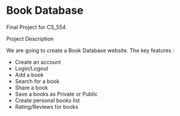 # Book Database
Final Project for CS_554

Project Description 


We are going to create a Book Database website. The key features :
- Create an account
- Login/Logout
- Add a book 
- Search for a book
- Share a book
- Save a books as Private or Public
- Create personal books list
- Rating/Reviews for books
